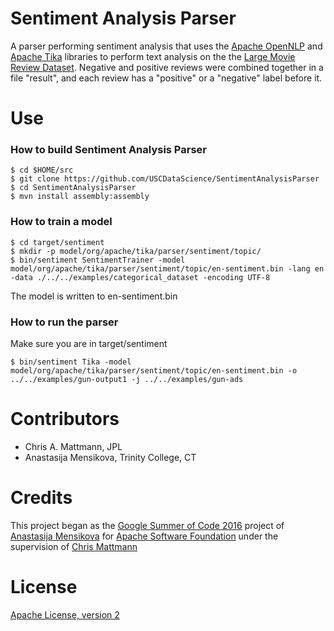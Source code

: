 # Sentiment Analysis Parser
A parser performing sentiment analysis that uses the [Apache OpenNLP](https://opennlp.apache.org/) and [Apache Tika](https://tika.apache.org/) libraries to perform text analysis on the the [Large Movie Review Dataset](http://ai.stanford.edu/~amaas/data/sentiment/). Negative and positive reviews were combined together in a file "result", and each review has a "positive" or a "negative" label before it.


# Use
### How to build Sentiment Analysis Parser

```shell
$ cd $HOME/src
$ git clone https://github.com/USCDataScience/SentimentAnalysisParser
$ cd SentimentAnalysisParser
$ mvn install assembly:assembly
```
### How to train a model

```shell
$ cd target/sentiment
$ mkdir -p model/org/apache/tika/parser/sentiment/topic/
$ bin/sentiment SentimentTrainer -model model/org/apache/tika/parser/sentiment/topic/en-sentiment.bin -lang en -data ./../../examples/categorical_dataset -encoding UTF-8
```
The model is written to en-sentiment.bin

### How to run the parser

Make sure you are in target/sentiment

```shell
$ bin/sentiment Tika -model model/org/apache/tika/parser/sentiment/topic/en-sentiment.bin -o ../../examples/gun-output1 -j ../../examples/gun-ads
```


# Contributors
* Chris A. Mattmann, JPL
* Anastasija Mensikova, Trinity College, CT


# Credits
This project began as the [Google Summer of Code 2016](https://summerofcode.withgoogle.com/projects/#6472482521350144) project of [Anastasija Mensikova](https://github.com/amensiko) for [Apache Software Foundation](http://www.apache.org/) under the supervision of [Chris Mattmann](https://github.com/chrismattmann)


# License 
[Apache License, version 2](http://www.apache.org/licenses/LICENSE-2.0)